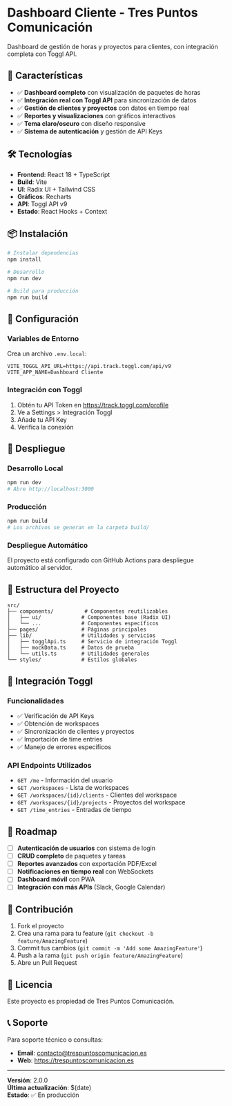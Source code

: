 
# Dashboard Cliente - Tres Puntos Comunicación

Dashboard de gestión de horas y proyectos para clientes, con integración completa con Toggl API.

## 🚀 Características

- ✅ **Dashboard completo** con visualización de paquetes de horas
- ✅ **Integración real con Toggl API** para sincronización de datos
- ✅ **Gestión de clientes y proyectos** con datos en tiempo real
- ✅ **Reportes y visualizaciones** con gráficos interactivos
- ✅ **Tema claro/oscuro** con diseño responsive
- ✅ **Sistema de autenticación** y gestión de API Keys

## 🛠️ Tecnologías

- **Frontend**: React 18 + TypeScript
- **Build**: Vite
- **UI**: Radix UI + Tailwind CSS
- **Gráficos**: Recharts
- **API**: Toggl API v9
- **Estado**: React Hooks + Context

## 📦 Instalación

```bash
# Instalar dependencias
npm install

# Desarrollo
npm run dev

# Build para producción
npm run build
```

## 🔧 Configuración

### Variables de Entorno
Crea un archivo `.env.local`:
```env
VITE_TOGGL_API_URL=https://api.track.toggl.com/api/v9
VITE_APP_NAME=Dashboard Cliente
```

### Integración con Toggl
1. Obtén tu API Token en https://track.toggl.com/profile
2. Ve a Settings > Integración Toggl
3. Añade tu API Key
4. Verifica la conexión

## 🚀 Despliegue

### Desarrollo Local
```bash
npm run dev
# Abre http://localhost:3000
```

### Producción
```bash
npm run build
# Los archivos se generan en la carpeta build/
```

### Despliegue Automático
El proyecto está configurado con GitHub Actions para despliegue automático al servidor.

## 📁 Estructura del Proyecto

```
src/
├── components/          # Componentes reutilizables
│   ├── ui/             # Componentes base (Radix UI)
│   └── ...             # Componentes específicos
├── pages/              # Páginas principales
├── lib/                # Utilidades y servicios
│   ├── togglApi.ts     # Servicio de integración Toggl
│   ├── mockData.ts     # Datos de prueba
│   └── utils.ts        # Utilidades generales
└── styles/             # Estilos globales
```

## 🔗 Integración Toggl

### Funcionalidades
- ✅ Verificación de API Keys
- ✅ Obtención de workspaces
- ✅ Sincronización de clientes y proyectos
- ✅ Importación de time entries
- ✅ Manejo de errores específicos

### API Endpoints Utilizados
- `GET /me` - Información del usuario
- `GET /workspaces` - Lista de workspaces
- `GET /workspaces/{id}/clients` - Clientes del workspace
- `GET /workspaces/{id}/projects` - Proyectos del workspace
- `GET /time_entries` - Entradas de tiempo

## 🎯 Roadmap

- [ ] **Autenticación de usuarios** con sistema de login
- [ ] **CRUD completo** de paquetes y tareas
- [ ] **Reportes avanzados** con exportación PDF/Excel
- [ ] **Notificaciones en tiempo real** con WebSockets
- [ ] **Dashboard móvil** con PWA
- [ ] **Integración con más APIs** (Slack, Google Calendar)

## 🤝 Contribución

1. Fork el proyecto
2. Crea una rama para tu feature (`git checkout -b feature/AmazingFeature`)
3. Commit tus cambios (`git commit -m 'Add some AmazingFeature'`)
4. Push a la rama (`git push origin feature/AmazingFeature`)
5. Abre un Pull Request

## 📄 Licencia

Este proyecto es propiedad de Tres Puntos Comunicación.

## 📞 Soporte

Para soporte técnico o consultas:
- **Email**: contacto@trespuntoscomunicacion.es
- **Web**: https://trespuntoscomunicacion.es

---
**Versión**: 2.0.0  
**Última actualización**: $(date)  
**Estado**: ✅ En producción
  